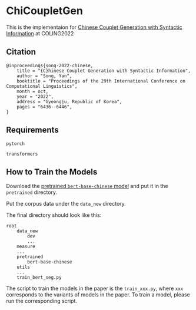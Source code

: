 # ChiCoupletGen

This is the implementaion for [Chinese Couplet Generation with Syntactic Information](https://aclanthology.org/2022.coling-1.560/) at COLING2022

## Citation

```
@inproceedings{song-2022-chinese,
    title = "{C}hinese Couplet Generation with Syntactic Information",
    author = "Song, Yan",
    booktitle = "Proceedings of the 29th International Conference on Computational Linguistics",
    month = oct,
    year = "2022",
    address = "Gyeongju, Republic of Korea",
    pages = "6436--6446",
}
```

## Requirements

```pytorch```

```transformers```

## How to Train the Models

Download the [pretrained ```bert-base-chinese``` model](https://huggingface.co/bert-base-chinese/tree/main) and put it in the ```pretrained``` directory.

Put the corpus data under the ```data_new``` directory.

The final directory should look like this:

```
root
    data_new
        dev
        ...
    measure
    ...
    pretrained
        bert-base-chinese
    utils
    ...
    train_bert_seg.py
```

The script to train the models in the paper is the ```train_xxx.py```, where ```xxx``` corresponds to the variants of models in the paper. To train a model, please run the corresponding script.
